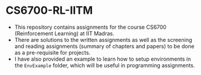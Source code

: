 # CS6700-RL-IITM

* This repository contains assignments for the course CS6700 (Reinforcement Learning) at IIT Madras.  
* There are solutions to the written assignments as well as the screening and reading assignments (summary of chapters and papers) to be done as a pre-requisite for projects.  
* I have also provided an example to learn how to setup environments in the `EnvExample` folder, which will be useful in programming assignments.
